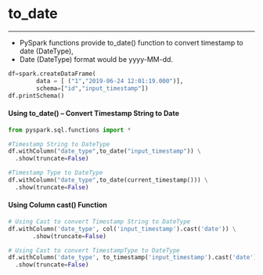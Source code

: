 # to_date

---
* PySpark functions provide to_date() function to convert timestamp to date (DateType),
* Date (DateType) format would be yyyy-MM-dd.
```python
df=spark.createDataFrame(
        data = [ ("1","2019-06-24 12:01:19.000")],
        schema=["id","input_timestamp"])
df.printSchema()
```
#### Using to_date() – Convert Timestamp String to Date
```python
from pyspark.sql.functions import *

#Timestamp String to DateType
df.withColumn("date_type",to_date("input_timestamp")) \
  .show(truncate=False)

#Timestamp Type to DateType
df.withColumn("date_type",to_date(current_timestamp())) \
  .show(truncate=False) 
```
#### Using Column cast() Function
```python
# Using Cast to convert Timestamp String to DateType
df.withColumn('date_type', col('input_timestamp').cast('date')) \
       .show(truncate=False)

# Using Cast to convert TimestampType to DateType
df.withColumn('date_type', to_timestamp('input_timestamp').cast('date')) \
  .show(truncate=False)
```
